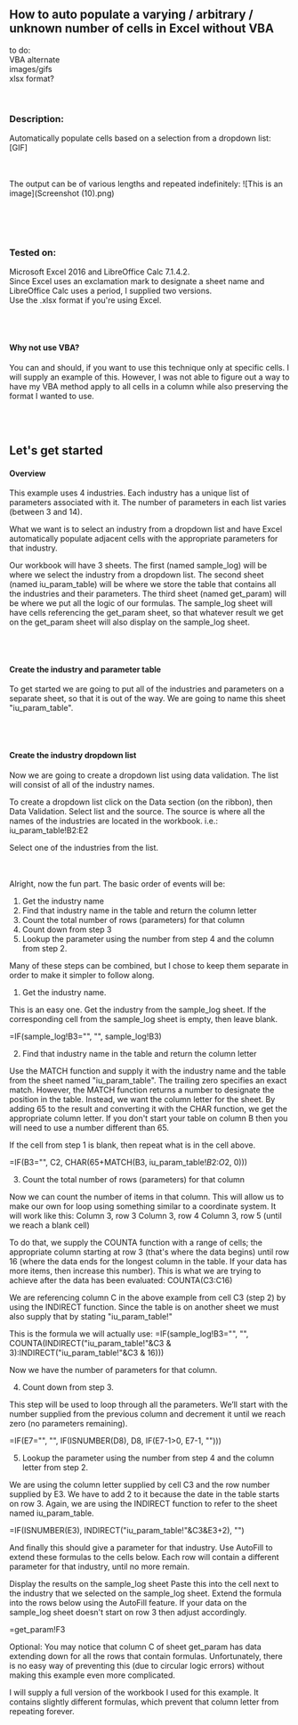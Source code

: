 ## How to auto populate a varying / arbitrary / unknown number of cells in Excel without VBA

to do:\
VBA alternate\
images/gifs\
xlsx format?

<br/>

### Description:
Automatically populate cells based on a selection from a dropdown list:
[GIF]

<br/><br/>
The output can be of various lengths and repeated indefinitely:
![This is an image](Screenshot (10).png)

<br/><br/><br/>
### Tested on:
Microsoft Excel 2016 and LibreOffice Calc 7.1.4.2.\
Since Excel uses an exclamation mark to designate a sheet name and LibreOffice Calc uses a period, I supplied two versions.\
Use the .xlsx format if you're using Excel.


<br/><br/>
#### Why not use VBA?
You can and should, if you want to use this technique only at specific cells. I will supply an example of this. However, I was not able to figure out a way to have my VBA method apply to all cells in a column while also preserving the format I wanted to use.


<br/><br/>
## Let's get started

#### Overview
This example uses 4 industries. Each industry has a unique list of parameters associated with it. The number of parameters in each list varies (between 3 and 14).

What we want is to select an industry from a dropdown list and have Excel automatically populate adjacent cells with the appropriate parameters for that industry. 

Our workbook will have 3 sheets. The first (named sample_log) will be where we select the industry from a dropdown list. The second sheet (named iu_param_table) will be where we store the table that contains all the industries and their parameters. The third sheet (named get_param) will be where we put all the logic of our formulas. The sample_log sheet will have cells referencing the get_param sheet, so that whatever result we get on the get_param sheet will also display on the sample_log sheet.


<br/><br/>
#### Create the industry and parameter table

To get started we are going to put all of the industries and parameters on a separate sheet, so that it is out of the way. We are going to name this sheet "iu_param_table".


<br/><br/>
#### Create the industry dropdown list
Now we are going to create a dropdown list using data validation. The list will consist of all of the industry names.

To create a dropdown list click on the Data section (on the ribbon), then Data Validation. Select list and the source. The source is where all the names of the industries are located in the workbook. i.e.: iu_param_table!B2:E2

Select one of the industries from the list.




<br/><br/>
Alright, now the fun part. The basic order of events will be:
1. Get the industry name
2. Find that industry name in the table and return the column letter
3. Count the total number of rows (parameters) for that column
4. Count down from step 3
5. Lookup the parameter using the number from step 4 and the column from step 2. 



Many of these steps can be combined, but I chose to keep them separate in order to make it simpler to follow along.


1. Get the industry name.

This is an easy one. Get the industry from the sample_log sheet. If the corresponding cell from the sample_log sheet is empty, then leave blank.

=IF(sample_log!B3="", "", sample_log!B3)




2. Find that industry name in the table and return the column letter

Use the MATCH function and supply it with the industry name and the table from the sheet named "iu_param_table". The trailing zero specifies an exact match.
However, the MATCH function returns a number to designate the position in the table. Instead, we want the column letter for the sheet. By adding 65 to the result and converting it with the CHAR function, we get the appropriate column letter. If you don't start your table on column B then you will need to use a number different than 65.

If the cell from step 1 is blank, then repeat what is in the cell above.

=IF(B3="", C2, CHAR(65+MATCH(B3, iu_param_table!$B$2:$O$2, 0)))




3. Count the total number of rows (parameters) for that column

Now we can count the number of items in that column. This will allow us to make our own for loop using something similar to a coordinate system. It will work like this:
Column 3, row 3
Column 3, row 4
Column 3, row 5
(until we reach a blank cell)

To do that, we supply the COUNTA function with a range of cells; the appropriate column starting at row 3 (that's where the data begins) until row 16 (where the data ends for the longest column in the table. If your data has more items, then increase this number).
This is what we are trying to achieve after the data has been evaluated:
COUNTA(C3:C16)

We are referencing column C in the above example from cell C3 (step 2) by using the INDIRECT function. Since the table is on another sheet we must also supply that by stating "iu_param_table!"

This is the formula we will actually use:
=IF(sample_log!B3="", "", COUNTA(INDIRECT("iu_param_table!"&C3 & 3):INDIRECT("iu_param_table!"&C3 & 16)))


Now we have the number of parameters for that column.





4. Count down from step 3.

This step will be used to loop through all the parameters. We’ll start with the number supplied from the previous column and decrement it until we reach zero (no parameters remaining).

=IF(E7="", "", IF(ISNUMBER(D8), D8, IF(E7-1>0, E7-1, "")))





5. Lookup the parameter using the number from step 4 and the column letter from step 2.

We are using the column letter supplied by cell C3 and the row number supplied by E3. We have to add 2 to it because the date in the table starts on row 3. Again, we are using the INDIRECT function to refer to the sheet named iu_param_table.

=IF(ISNUMBER(E3), INDIRECT("iu_param_table!"&C3&E3+2), "")

And finally this should give a parameter for that industry. Use AutoFill to extend these formulas to the cells below. Each row will contain a different parameter for that industry, until no more remain. 





Display the results on the sample_log sheet
Paste this into the cell next to the industry that we selected on the sample_log sheet. Extend the formula into the rows below using the AutoFill feature. If your data on the sample_log sheet doesn't start on row 3 then adjust accordingly. 

=get_param!F3




Optional: 
You may notice that column C of sheet get_param has data extending down for all the rows that contain formulas. Unfortunately, there is no easy way of preventing this (due to circular logic errors) without making this example even more complicated. 

I will supply a full version of the workbook I used for this example. It contains slightly different formulas, which prevent that column letter from repeating forever. 




